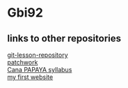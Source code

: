 # Gbi92
## links to other repositories
[git-lesson-repository](https://github.com/Gbi92/git-lesson-repository)  
[patchwork](https://github.com/Gbi92/patchwork)  
[Cana PAPAYA syllabus](https://github.com/green-fox-academy/papaya-syllabus)  
[my first website](https://gbi92.github.io)  
